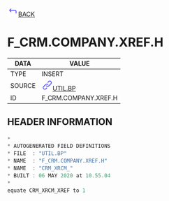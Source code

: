 <img src="../.resources/themes/unicons-line-6563ff/corner-up-left-alt.svg" alt="BACK" width="25" />[BACK](../DOCS/UTIL.BP.md)  
# F_CRM.COMPANY.XREF.H  
|DATA|VALUE|
| --- | --- |
|TYPE|INSERT|
|SOURCE|<img src="../.resources/themes/unicons-line-6563ff/link.svg" alt="UTIL.BP" width="25" />[UTIL.BP](../DOCS/UTIL.BP.md)|
|ID|F_CRM.COMPANY.XREF.H|
    
    
## HEADER INFORMATION  
```javascript
*
* AUTOGENERATED FIELD DEFINITIONS
* FILE  : "UTIL.BP"
* NAME  : "F_CRM.COMPANY.XREF.H"
* NAME  : "CRM_XRCM_"
* BUILT : 06 MAY 2020 at 10.55.04
*
equate CRM_XRCM_XREF to 1

```

